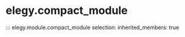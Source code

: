 
# elegy.compact_module

::: elegy.module.compact_module
    selection:
        inherited_members: true